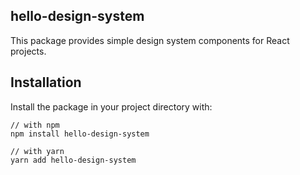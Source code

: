 ## hello-design-system
This package provides simple design system components for React projects.

## Installation
Install the package in your project directory with:

```
// with npm
npm install hello-design-system

// with yarn
yarn add hello-design-system
```
